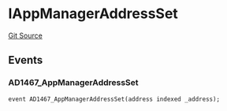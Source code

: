 # IAppManagerAddressSet
[Git Source](https://github.com/thrackle-io/tron/blob/effe36d0b962730eb7c7e200cfcfde3ca3773db8/src/common/IEvents.sol)


## Events
### AD1467_AppManagerAddressSet

```solidity
event AD1467_AppManagerAddressSet(address indexed _address);
```

